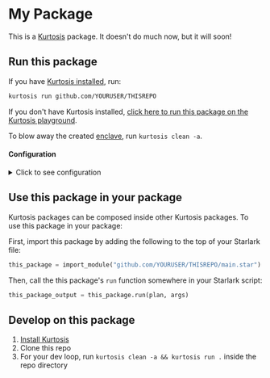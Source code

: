 My Package
============
This is a [Kurtosis](https://github.com/kurtosis-tech/kurtosis/) package. It doesn't do much now, but it will soon!

Run this package
----------------
If you have [Kurtosis installed][install-kurtosis], run:

<!-- TODO replace YOURUSER and THISREPO with the correct values -->
```bash
kurtosis run github.com/YOURUSER/THISREPO
```

If you don't have Kurtosis installed, [click here to run this package on the Kurtosis playground](https://gitpod.io/?autoStart=true&editor=code#https://github.com/kurtosis-tech/playground-gitpod).

To blow away the created [enclave][enclaves-reference], run `kurtosis clean -a`.

#### Configuration

<details>
    <summary>Click to see configuration</summary>

You can configure this package using the JSON structure below. The default values for each parameter are shown.

NOTE: the `//` lines are not valid JSON; you will need to remove them!

<!-- TODO Parameterize your package as you prefer; see https://docs.kurtosis.com/next/concepts-reference/args for more -->
```javascript
{
    // The name to print
    "name": "John Snow"
}
```

The arguments can then be passed in to `kurtosis run`.

For example:

<!-- TODO replace YOURUSER and THISREPO with the correct values -->
```bash
kurtosis run github.com/YOURUSER/THISREPO '{"name":"Maynard James Keenan"}'
```

You can also store the JSON args in a file, and use command expansion to slot them in:

<!-- TODO replace YOURUSER and THISREPO with the correct values -->
```bash
kurtosis run github.com/YOURUSER/THISREPO "$(cat args.json)"
```

</details>

Use this package in your package
--------------------------------
Kurtosis packages can be composed inside other Kurtosis packages. To use this package in your package:

<!-- TODO Replace YOURUSER and THISREPO with the correct values! -->
First, import this package by adding the following to the top of your Starlark file:

```python
this_package = import_module("github.com/YOURUSER/THISREPO/main.star")
```

Then, call the this package's `run` function somewhere in your Starlark script:

```python
this_package_output = this_package.run(plan, args)
```

Develop on this package
-----------------------
1. [Install Kurtosis][install-kurtosis]
1. Clone this repo
1. For your dev loop, run `kurtosis clean -a && kurtosis run .` inside the repo directory


<!-------------------------------- LINKS ------------------------------->
[install-kurtosis]: https://docs.kurtosis.com/install
[enclaves-reference]: https://docs.kurtosis.com/concepts-reference/enclaves
